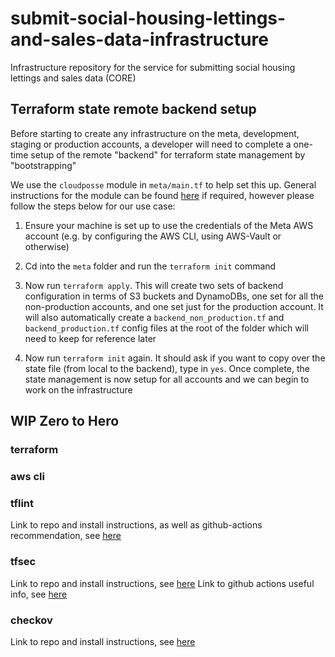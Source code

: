 # submit-social-housing-lettings-and-sales-data-infrastructure
Infrastructure repository for the service for submitting social housing lettings and sales data (CORE)

## Terraform state remote backend setup
Before starting to create any infrastructure on the meta, development, staging or production accounts, a developer will 
need to complete a one-time setup of the remote "backend" for terraform state management by "bootstrapping"

We use the `cloudposse` module in `meta/main.tf` to help set this up. General instructions for the module can be found 
[here](https://github.com/cloudposse/terraform-aws-tfstate-backend#usage) if required, however please follow the steps 
below for our use case:

1. Ensure your machine is set up to use the credentials of the Meta AWS account (e.g. by configuring the AWS CLI, 
using AWS-Vault or otherwise)

2. Cd into the `meta` folder and run the `terraform init` command 

3. Now run `terraform apply`. This will create two sets of backend configuration in terms of S3 buckets and DynamoDBs, 
one set for all the non-production accounts, and one set just for the production account. 
It will also automatically create a `backend_non_production.tf` and `backend_production.tf` config files at the root of
the folder which will need to keep for reference later

4. Now run `terraform init` again. It should ask if you want to copy over the state file (from local to the backend), 
type in `yes`. Once complete, the state management is now setup for all accounts and we can begin to work on the
infrastructure

## WIP Zero to Hero
### terraform

### aws cli

### tflint
Link to repo and install instructions, as well as github-actions recommendation, see [here](https://github.com/terraform-linters/tflint)

### tfsec
Link to repo and install instructions, see [here](https://github.com/aquasecurity/tfsec)
Link to github actions useful info, see [here](https://github.com/terraform-linters/tflint/blob/master/docs/user-guide/plugins.md#avoiding-rate-limiting)

### checkov
Link to repo and install instructions, see [here](https://github.com/marketplace/actions/checkov-github-action)